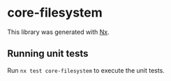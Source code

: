 # core-filesystem

This library was generated with [Nx](https://nx.dev).

## Running unit tests

Run `nx test core-filesystem` to execute the unit tests.
